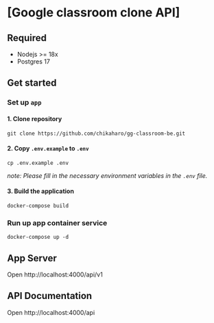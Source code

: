 # [Google classroom clone API]

## Required

- Nodejs >= 18x
- Postgres 17

## Get started

### Set up `app`

#### 1. Clone repository

```console
git clone https://github.com/chikaharo/gg-classroom-be.git
```

#### 2. Copy `.env.example` to `.env`

```console
cp .env.example .env
```

_note: Please fill in the necessary environment variables in the `.env` file._

#### 3. Build the application

```console
docker-compose build
```

### Run up app container service

```console
docker-compose up -d
```

## App Server

Open http://localhost:4000/api/v1

## API Documentation

Open http://localhost:4000/api
